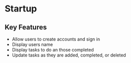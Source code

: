 # Startup
## Key Features
- Allow users to create accounts and sign in 
- Display users name 
- Display tasks to do an those completed
- Update tasks as they are added, completed, or deleted

